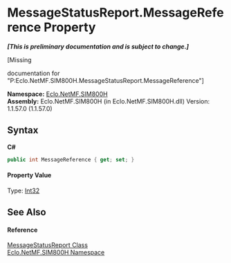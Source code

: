 # MessageStatusReport.MessageReference Property 
 _**\[This is preliminary documentation and is subject to change.\]**_

\[Missing <summary> documentation for "P:Eclo.NetMF.SIM800H.MessageStatusReport.MessageReference"\]

**Namespace:**&nbsp;<a href="N_Eclo_NetMF_SIM800H">Eclo.NetMF.SIM800H</a><br />**Assembly:**&nbsp;Eclo.NetMF.SIM800H (in Eclo.NetMF.SIM800H.dll) Version: 1.1.57.0 (1.1.57.0)

## Syntax

**C#**<br />
``` C#
public int MessageReference { get; set; }
```


#### Property Value
Type: <a href="http://msdn2.microsoft.com/en-us/library/td2s409d" target="_blank">Int32</a>

## See Also


#### Reference
<a href="T_Eclo_NetMF_SIM800H_MessageStatusReport">MessageStatusReport Class</a><br /><a href="N_Eclo_NetMF_SIM800H">Eclo.NetMF.SIM800H Namespace</a><br />